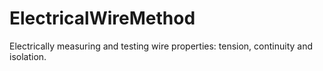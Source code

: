 # ElectricalWireMethod
Electrically measuring and testing wire properties: tension, continuity and isolation.
